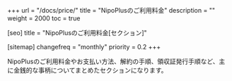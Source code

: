 +++
url = "/docs/price/"
title = "NipoPlusのご利用料金"
description = ""
weight = 2000
toc = true

[seo]
title = "NipoPlusのご利用料金[セクション]"

[sitemap]
  changefreq = "monthly"
  priority = 0.2
+++

NipoPlusのご利用料金やお支払い方法、解約の手順、領収証発行手順など、主に金銭的な事柄についてまとめたセクションになります。
